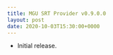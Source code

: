 ```yaml
---
title: MGU SRT Provider v0.9.0.0
layout: post
date: 2020-10-03T15:30:00+0000
---
```

* Initial release.
